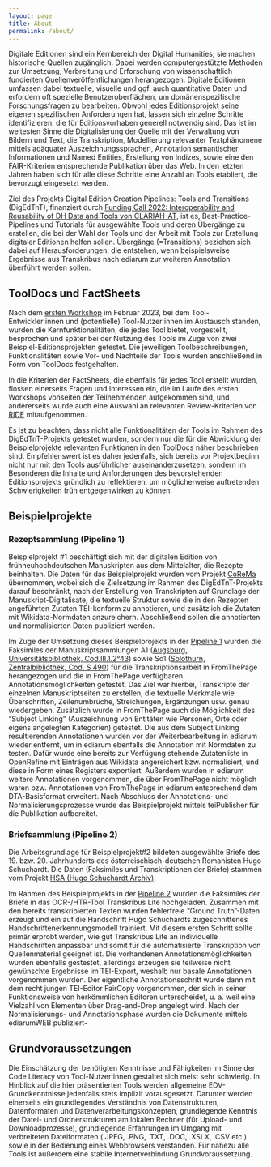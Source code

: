 ```yaml
---
layout: page
title: About
permalink: /about/
---
```


Digitale Editionen sind ein Kernbereich der Digital Humanities; sie machen historische Quellen zugänglich. Dabei werden computergestützte Methoden zur Umsetzung, Verbreitung und Erforschung von wissenschaftlich fundierten Quellenveröffentlichungen herangezogen. Digitale Editionen umfassen dabei textuelle, visuelle und ggf. auch quantitative Daten und erfordern oft spezielle Benutzeroberflächen, um domänenspezifische Forschungsfragen zu bearbeiten. Obwohl jedes Editionsprojekt seine eigenen spezifischen Anforderungen hat, lassen sich einzelne Schritte identifizieren, die für Editionsvorhaben generell notwendig sind. Das ist im weitesten Sinne die Digitalisierung der Quelle mit der Verwaltung von Bildern und Text, die Transkription, Modellierung relevanter Textphänomene mittels adäquater Auszeichnungssprachen, Annotation semantischer Informationen und Named Entities, Erstellung von Indizes, sowie eine den FAIR-Kriterien entsprechende Publikation über das Web. In den letzten Jahren haben sich für alle diese Schritte eine Anzahl an Tools etabliert, die bevorzugt eingesetzt werden.

Ziel des Projekts Digital Edition Creation Pipelines: Tools and Transitions (DigEdTnT), finanziert durch [Funding Call 2022: Interoperability and Reusability of DH Data and Tools von CLARIAH-AT](https://clariah.at/project-funding/), ist es, Best-Practice-Pipelines und Tutorials für ausgewählte Tools und deren Übergänge zu erstellen, die bei der Wahl der Tools und der Arbeit mit Tools zur Erstellung digitaler Editionen helfen sollen. Übergänge (=Transitions) beziehen sich dabei auf Herausforderungen, die entstehen, wenn beispielsweise Ergebnisse aus Transkribus nach ediarum zur weiteren Annotation überführt werden sollen.

## ToolDocs und FactSheets

Nach dem [ersten Workshop](https://digedtnt.github.io/workshop1/) im Februar 2023, bei dem Tool-Entwickler:innen und (potentielle) Tool-Nutzer:innen im Austausch standen, wurden die Kernfunktionalitäten, die jedes Tool bietet, vorgestellt, besprochen und später bei der Nutzung des Tools im Zuge von zwei Beispiel-Editionsprojekten getestet. Die jeweiligen Toolbeschreibungen, Funktionalitäten  sowie Vor- und Nachteile der Tools wurden anschließend in Form von ToolDocs festgehalten. 

In die Kriterien der FactSheets, die ebenfalls für jedes Tool erstellt wurden, flossen einerseits Fragen und Interessen ein, die im Laufe des ersten Workshops vonseiten der Teilnehmenden aufgekommen sind, und andererseits wurde auch eine Auswahl an relevanten Review-Kriterien von [RIDE](https://ride.i-d-e.de/reviewers/catalogue-criteria-for-reviewing-digital-editions-and-resources/) mitaufgenommen.

Es ist zu beachten, dass nicht alle Funktionalitäten der Tools im Rahmen des DigEdTnT-Projekts getestet wurden, sondern nur die für die Abwicklung der Beispielprojekte relevanten Funktionen in den ToolDocs näher beschrieben sind. Empfehlenswert ist es daher jedenfalls, sich bereits vor Projektbeginn nicht nur mit den Tools ausführlicher auseinanderzusetzen, sondern im Besonderen die Inhalte und Anforderungen des bevorstehenden Editionsprojekts gründlich zu reflektieren, um möglicherweise auftretenden Schwierigkeiten früh entgegenwirken zu können. 


## Beispielprojekte


### Rezeptsammlung (Pipeline 1)

Beispielprojekt #1 beschäftigt sich mit der digitalen Edition von frühneuhochdeutschen Manuskripten aus dem Mittelalter, die Rezepte beinhalten. Die Daten für das Beispielprojekt wurden vom Projekt [CoReMa](https://gams.uni-graz.at/context:corema) übernommen, wobei sich die Zielsetzung im Rahmen des DigEdTnT-Projekts darauf beschränkt, nach der Erstellung von Transkripten auf Grundlage der Manuskript-Digitalisate, die textuelle Struktur sowie die in den Rezepten angeführten Zutaten TEI-konform zu annotieren, und zusätzlich die Zutaten mit Wikidata-Normdaten anzureichern. Abschließend sollen die annotierten und normalisierten Daten publiziert werden.

Im Zuge der Umsetzung dieses Beispielprojekts in der [Pipeline 1](https://github.com/DigEdTnT/digedtnt.github.io/tree/bb032626aee08b43c4b36da5476ae9ce0d63bb2a/data/pipelines/pipeline_1) wurden die Faksimiles der Manuskriptsammlungen A1 ([Augsburg, Universitätsbibliothek, Cod.III.1.2°43](https://gams.uni-graz.at/o:corema.a1#A1_002r)) sowie So1 ([Solothurn, Zentralbibliothek, Cod. S 490](https://gams.uni-graz.at/o:corema.so1)) für die Transkriptionsarbeit in FromThePage herangezogen und die in FromThePage verfügbaren Annotationsmöglichkeiten getestet. Das Ziel war hierbei, Transkripte der einzelnen Manuskriptseiten zu erstellen, die textuelle Merkmale wie Überschriften, Zeilenumbrüche, Streichungen, Ergänzungen usw. genau wiedergeben. Zusätzlich wurde in FromThePage auch die Möglichkeit des “Subject Linking” (Auszeichnung von Entitäten wie Personen, Orte oder eigens angelegten Kategorien) getestet. Die aus dem Subject Linking resultierenden Annotationen wurden vor der Weiterbearbeitung in ediarum wieder entfernt, um in ediarum ebenfalls die Annotation mit Normdaten zu testen. Dafür wurde eine bereits zur Verfügung stehende Zutatenliste in OpenRefine mit Einträgen aus Wikidata angereichert bzw. normalisiert, und diese in Form eines Registers exportiert. Außerdem wurden in ediarum weitere Annotationen vorgenommen, die über FromThePage nicht möglich waren bzw. Annotationen von FromThePage in ediarum entsprechend dem DTA-Basisformat erweitert. Nach Abschluss der Annotations- und Normalisierungsprozesse wurde das Beispielprojekt mittels teiPublisher für die Publikation aufbereitet. 


### Briefsammlung (Pipeline 2)

Die Arbeitsgrundlage für Beispielprojekt#2 bildeten ausgewählte Briefe des 19. bzw. 20. Jahrhunderts des österreischisch-deutschen Romanisten Hugo Schuchardt. Die Daten (Faksimiles und Transkriptionen der Briefe) stammen vom Projekt [HSA (Hugo Schuchardt Archiv)](https://gams.uni-graz.at/context:hsa).

Im Rahmen des Beispielprojekts in der [Pipeline 2](https://github.com/DigEdTnT/digedtnt.github.io/tree/bb032626aee08b43c4b36da5476ae9ce0d63bb2a/data/pipelines/pipeline_2) wurden die Faksimiles der Briefe in das OCR-/HTR-Tool Transkribus Lite hochgeladen. Zusammen mit den bereits transkribierten Texten wurden fehlerfreie “Ground Truth”-Daten erzeugt und ein auf die Handschrift Hugo Schuchardts zugeschnittenes Handschriftenerkennungsmodell trainiert. Mit diesem ersten Schritt sollte primär erprobt werden, wie gut Transkribus Lite an individuelle Handschriften anpassbar und somit für die automatisierte Transkription von Quellenmaterial geeignet ist. Die vorhandenen Annotationsmöglichkeiten wurden ebenfalls gestestet, allerdings erzeugen sie teilweise nicht gewünschte Ergebnisse im TEI-Export, weshalb nur basale Annotationen vorgenommen wurden. Der eigentliche Annotationsschritt wurde dann mit dem recht jungen TEI-Editor FairCopy vorgenommen, der sich in seiner Funktionsweise von herkömmlichen Editoren unterscheidet, u. a. weil eine Vielzahl von Elementen über Drag-and-Drop angelegt wird. Nach der Normalisierungs- und Annotationsphase wurden die Dokumente mittels ediarumWEB publiziert-


## Grundvoraussetzungen

Die Einschätzung der benötigten Kenntnisse und Fähigkeiten im Sinne der Code Literacy von Tool-Nutzer:innen gestaltet sich meist sehr schwierig. In Hinblick auf die hier präsentierten Tools werden allgemeine EDV-Grundkenntnisse jedenfalls stets implizit vorausgesetzt. Darunter werden einerseits ein grundlegendes Verständnis von Datenstrukturen, Datenformaten und Datenverarbeitungskonzepten, grundlegende Kenntnis der Datei- und Ordnerstrukturen am lokalen Rechner (für Upload- und Downloadprozesse), grundlegende Erfahrungen im Umgang mit verbreiteten Dateiformaten (.JPEG, .PNG, .TXT, .DOC, .XSLX, .CSV etc.) sowie in der Bedienung eines Webbrowsers verstanden. Für nahezu alle Tools ist außerdem eine stabile Internetverbindung Grundvoraussetzung. 

